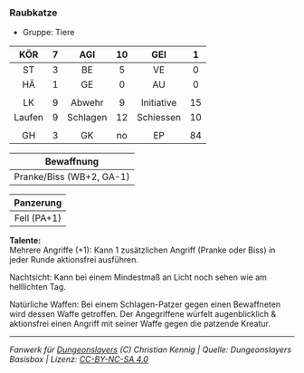### Raubkatze

- Gruppe: Tiere

|  KÖR   |  7  |   AGI    | 10  |    GEI     |  1  |
| :----: | :-: | :------: | :-: | :--------: | :-: |
|   ST   |  3  |    BE    |  5  |     VE     |  0  |
|   HÄ   |  1  |    GE    |  0  |     AU     |  0  |
|        |     |          |     |            |     |
|   LK   |  9  |  Abwehr  |  9  | Initiative | 15  |
| Laufen |  9  | Schlagen | 12  | Schiessen  | 10  |
|        |     |          |     |            |     |
|   GH   |  3  |    GK    | no  |     EP     | 84  |

|        Bewaffnung        |
| :----------------------: |
| Pranke/Biss (WB+2, GA-1) |

|  Panzerung  |
| :---------: |
| Fell (PA+1) |

**Talente:**  
Mehrere Angriffe (+1): Kann 1 zusätzlichen Angriff (Pranke oder Biss) in jeder Runde aktionsfrei ausführen.

Nachtsicht: Kann bei einem Mindestmaß an Licht noch sehen wie am helllichten Tag.

Natürliche Waffen: Bei einem Schlagen-Patzer gegen einen Bewaffneten wird dessen Waffe getroffen. Der Angegriffene würfelt augenblicklich & aktionsfrei einen Angriff mit seiner Waffe gegen die patzende Kreatur.

---

_Fanwerk für [Dungeonslayers](https://www.dungeonslayers.net/) (C) Christian Kennig | Quelle: Dungeonslayers Basisbox | Lizenz: [CC-BY-NC-SA 4.0](https://creativecommons.org/licenses/by-nc-sa/4.0/deed.de)_

